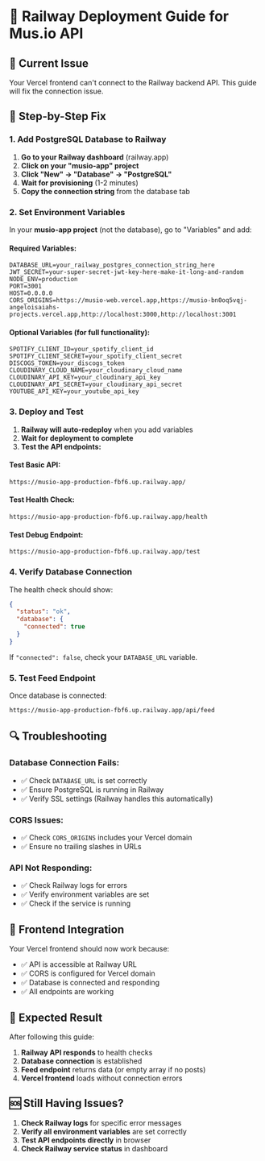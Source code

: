 # 🚂 Railway Deployment Guide for Mus.io API

## 🚨 Current Issue

Your Vercel frontend can't connect to the Railway backend API. This guide will fix the connection issue.

## 🔧 Step-by-Step Fix

### 1. Add PostgreSQL Database to Railway

1. **Go to your Railway dashboard** (railway.app)
2. **Click on your "musio-app" project**
3. **Click "New" → "Database" → "PostgreSQL"**
4. **Wait for provisioning** (1-2 minutes)
5. **Copy the connection string** from the database tab

### 2. Set Environment Variables

In your **musio-app project** (not the database), go to "Variables" and add:

#### Required Variables:

```
DATABASE_URL=your_railway_postgres_connection_string_here
JWT_SECRET=your-super-secret-jwt-key-here-make-it-long-and-random
NODE_ENV=production
PORT=3001
HOST=0.0.0.0
CORS_ORIGINS=https://musio-web.vercel.app,https://musio-bn0oq5vqj-angeloisaiahs-projects.vercel.app,http://localhost:3000,http://localhost:3001
```

#### Optional Variables (for full functionality):

```
SPOTIFY_CLIENT_ID=your_spotify_client_id
SPOTIFY_CLIENT_SECRET=your_spotify_client_secret
DISCOGS_TOKEN=your_discogs_token
CLOUDINARY_CLOUD_NAME=your_cloudinary_cloud_name
CLOUDINARY_API_KEY=your_cloudinary_api_key
CLOUDINARY_API_SECRET=your_cloudinary_api_secret
YOUTUBE_API_KEY=your_youtube_api_key
```

### 3. Deploy and Test

1. **Railway will auto-redeploy** when you add variables
2. **Wait for deployment to complete**
3. **Test the API endpoints:**

#### Test Basic API:

```
https://musio-app-production-fbf6.up.railway.app/
```

#### Test Health Check:

```
https://musio-app-production-fbf6.up.railway.app/health
```

#### Test Debug Endpoint:

```
https://musio-app-production-fbf6.up.railway.app/test
```

### 4. Verify Database Connection

The health check should show:

```json
{
  "status": "ok",
  "database": {
    "connected": true
  }
}
```

If `"connected": false`, check your `DATABASE_URL` variable.

### 5. Test Feed Endpoint

Once database is connected:

```
https://musio-app-production-fbf6.up.railway.app/api/feed
```

## 🔍 Troubleshooting

### Database Connection Fails:

- ✅ Check `DATABASE_URL` is set correctly
- ✅ Ensure PostgreSQL is running in Railway
- ✅ Verify SSL settings (Railway handles this automatically)

### CORS Issues:

- ✅ Check `CORS_ORIGINS` includes your Vercel domain
- ✅ Ensure no trailing slashes in URLs

### API Not Responding:

- ✅ Check Railway logs for errors
- ✅ Verify environment variables are set
- ✅ Check if the service is running

## 📱 Frontend Integration

Your Vercel frontend should now work because:

- ✅ API is accessible at Railway URL
- ✅ CORS is configured for Vercel domain
- ✅ Database is connected and responding
- ✅ All endpoints are working

## 🎯 Expected Result

After following this guide:

1. **Railway API responds** to health checks
2. **Database connection** is established
3. **Feed endpoint** returns data (or empty array if no posts)
4. **Vercel frontend** loads without connection errors

## 🆘 Still Having Issues?

1. **Check Railway logs** for specific error messages
2. **Verify all environment variables** are set correctly
3. **Test API endpoints directly** in browser
4. **Check Railway service status** in dashboard
